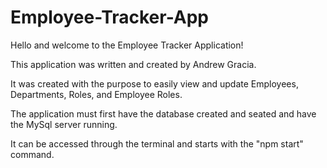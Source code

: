 # Employee-Tracker-App

Hello and welcome to the Employee Tracker Application!

This application was written and created by Andrew Gracia.

It was created with the purpose to easily view and update Employees, Departments, Roles, and Employee Roles.

The application must first have the database created and seated and have the MySql server running. 

It can be accessed through the terminal and starts with the "npm start" command.

